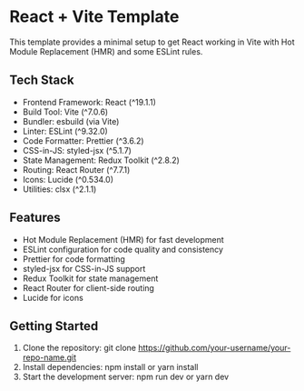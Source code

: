# React + Vite Template

This template provides a minimal setup to get React working in Vite with Hot Module Replacement (HMR) and some ESLint rules.

## Tech Stack

- Frontend Framework: React (^19.1.1)
- Build Tool: Vite (^7.0.6)
- Bundler: esbuild (via Vite)
- Linter: ESLint (^9.32.0)
- Code Formatter: Prettier (^3.6.2)
- CSS-in-JS: styled-jsx (^5.1.7)
- State Management: Redux Toolkit (^2.8.2)
- Routing: React Router (^7.7.1)
- Icons: Lucide (^0.534.0)
- Utilities: clsx (^2.1.1)

## Features

- Hot Module Replacement (HMR) for fast development
- ESLint configuration for code quality and consistency
- Prettier for code formatting
- styled-jsx for CSS-in-JS support
- Redux Toolkit for state management
- React Router for client-side routing
- Lucide for icons

## Getting Started

1. Clone the repository: git clone https://github.com/your-username/your-repo-name.git
1. Install dependencies: npm install or yarn install
1. Start the development server: npm run dev or yarn dev

